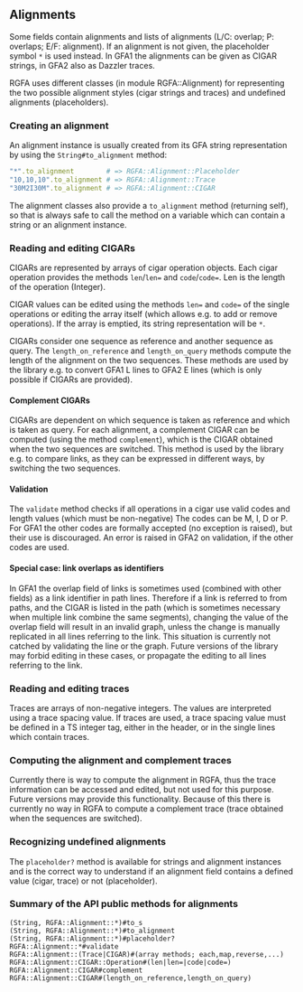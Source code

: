 ## Alignments

Some fields contain alignments and lists of alignments (L/C: overlap; P:
overlaps; E/F: alignment). If an alignment is not given, the placeholder symbol
```*``` is used instead.  In GFA1 the alignments can be given as CIGAR strings,
in GFA2 also as Dazzler traces.

RGFA uses different classes (in module RGFA::Alignment) for representing the two
possible alignment styles (cigar strings and traces) and undefined alignments
(placeholders).

### Creating an alignment

An alignment instance is usually created from its GFA string representation
by using the ```String#to_alignment``` method:
```ruby
"*".to_alignment        # => RGFA::Alignment::Placeholder
"10,10,10".to_alignment # => RGFA::Alignment::Trace
"30M2I30M".to_alignment # => RGFA::Alignment::CIGAR
```

The alignment classes also provide a ```to_alignment```
method (returning self), so that is always safe to call the method on a
variable which can contain a string or an alignment instance.

### Reading and editing CIGARs

CIGARs are represented by arrays of cigar operation objects.
Each cigar operation provides the methods ```len```/```len=``` and
```code```/```code=```. Len is the length of the operation (Integer).

CIGAR values can be edited using the methods ```len=``` and ```code=```
of the single operations or editing the array itself (which allows e.g.
to add or remove operations). If the array is emptied, its
string representation will be ```*```.

CIGARs consider one sequence as reference and another sequence
as query. The ```length_on_reference``` and ```length_on_query``` methods
compute the length of the alignment on the two sequences.
These methods are used by the library e.g. to convert GFA1 L lines to GFA2
E lines (which is only possible if CIGARs are provided).

#### Complement CIGARs

CIGARs are dependent on which sequence is taken as reference and which is
taken as query. For each alignment, a complement CIGAR can be computed
(using the method ```complement```), which is the CIGAR obtained when the
two sequences are switched. This method is used by the library
e.g. to compare links, as they can be expressed in different ways, by
switching the two sequences.

#### Validation

The ```validate``` method checks if all operations in a cigar use
valid codes and length values (which must be non-negative)
The codes can be M, I, D or P. For GFA1 the other codes are formally accepted
(no exception is raised), but their use is discouraged.
An error is raised in GFA2 on validation, if the other codes are used.

#### Special case: link overlaps as identifiers

In GFA1 the overlap field of links is sometimes used
(combined with other fields) as a link identifier in path lines.
Therefore if a link is referred to from paths, and the CIGAR
is listed in the path (which is sometimes necessary when multiple link combine
the same segments), changing the value of the overlap field will result
in an invalid graph, unless the change is manually replicated in all
lines referring to the link.
This situation is currently not catched by validating the
line or the graph. Future versions of the library may forbid editing in these
cases, or propagate the editing to all lines referring to the link.

### Reading and editing traces

Traces are arrays of non-negative integers. The values are interpreted
using a trace spacing value. If traces are used, a trace spacing value must be
defined in a TS integer tag, either in the header, or in the single lines
which contain traces.

### Computing the alignment and complement traces

Currently there is way to compute the alignment in RGFA, thus the trace
information can be accessed and edited, but not used for this purpose.
Future versions may provide this functionality. Because of this there
is currently no way in RGFA to compute a complement trace (trace obtained
when the sequences are switched).

### Recognizing undefined alignments

The ```placeholder?``` method is available for strings and
alignment instances and is the correct way to understand if an alignment
field contains a defined value (cigar, trace) or not (placeholder).

### Summary of the API public methods for alignments

```
(String, RGFA::Alignment::*)#to_s
(String, RGFA::Alignment::*)#to_alignment
(String, RGFA::Alignment::*)#placeholder?
RGFA::Alignment::*#validate
RGFA::Alignment::(Trace|CIGAR)#(array methods; each,map,reverse,...)
RGFA::Alignment::CIGAR::Operation#(len|len=|code|code=)
RGFA::Alignment::CIGAR#complement
RGFA::Alignment::CIGAR#(length_on_reference,length_on_query)
```
